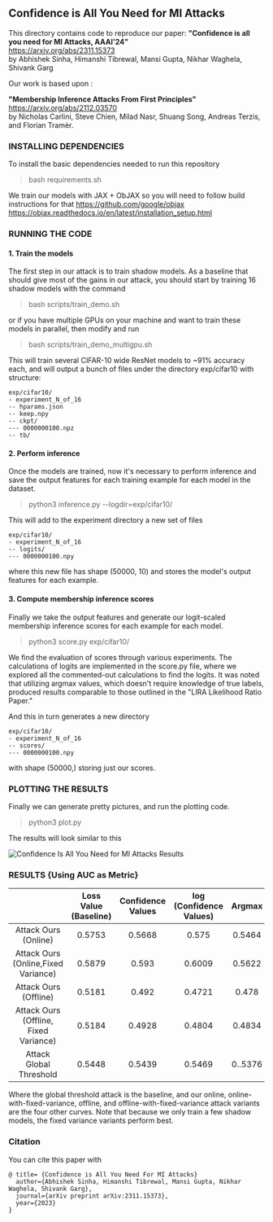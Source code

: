 ## Confidence is All You Need for MI Attacks

This directory contains code to reproduce our paper:
**"Confidence is all you need for MI Attacks, AAAI'24"** <br>
https://arxiv.org/abs/2311.15373 <br>
by Abhishek Sinha, Himanshi Tibrewal, Mansi Gupta, Nikhar Waghela, Shivank Garg

Our work is based upon : 

**"Membership Inference Attacks From First Principles"** <br>
https://arxiv.org/abs/2112.03570 <br>
by Nicholas Carlini, Steve Chien, Milad Nasr, Shuang Song, Andreas Terzis, and Florian Tramèr.

### INSTALLING DEPENDENCIES
To install the basic dependencies needed to run this repository 

>bash requirements.sh

We train our models with JAX + ObJAX so you will need to follow build instructions for that
https://github.com/google/objax
https://objax.readthedocs.io/en/latest/installation_setup.html

### RUNNING THE CODE

#### 1. Train the models

The first step in our attack is to train shadow models. As a baseline that
should give most of the gains in our attack, you should start by training 16
shadow models with the command

> bash scripts/train_demo.sh

or if you have multiple GPUs on your machine and want to train these models in
parallel, then modify and run

> bash scripts/train_demo_multigpu.sh

This will train several CIFAR-10 wide ResNet models to ~91% accuracy each, and
will output a bunch of files under the directory exp/cifar10 with structure:

```
exp/cifar10/
- experiment_N_of_16
-- hparams.json
-- keep.npy
-- ckpt/
--- 0000000100.npz
-- tb/
```

#### 2. Perform inference

Once the models are trained, now it's necessary to perform inference and save
the output features for each training example for each model in the dataset.

> python3 inference.py --logdir=exp/cifar10/

This will add to the experiment directory a new set of files

```
exp/cifar10/
- experiment_N_of_16
-- logits/
--- 0000000100.npy
```

where this new file has shape (50000, 10) and stores the model's output features
for each example.

#### 3. Compute membership inference scores

Finally we take the output features and generate our logit-scaled membership
inference scores for each example for each model.

> python3 score.py exp/cifar10/

We find the evaluation of scores through various experiments. The calculations of logits are implemented in the score.py file, where we explored all the commented-out calculations to find the logits. It was noted that utilizing argmax values, which doesn't require knowledge of true labels, produced results comparable to those outlined in the "LIRA Likelihood Ratio Paper."

And this in turn generates a new directory

```
exp/cifar10/
- experiment_N_of_16
-- scores/
--- 0000000100.npy
```

with shape (50000,) storing just our scores.

### PLOTTING THE RESULTS

Finally we can generate pretty pictures, and run the plotting code.   
> python3 plot.py

The results will look similar to this   


![Confidence Is All You Need for MI Attacks Results](https://github.com/shivank21/shivank_garg_cv/assets/128126577/9c4ef4fa-0478-4abe-a887-c9c35e46f4e0)



### RESULTS {Using AUC as Metric}

|         | Loss Value (Baseline) | Confidence Values | log (Confidence Values) | Argmax | log (Argmax) |
| :-----: | :-------------------: | :---------------: | :---------------------: | :----: | :----------: |
| Attack Ours (Online) | 0.5753 | 0.5668 | 0.575 | 0.5464 | 0.5447 |
| Attack Ours (Online,Fixed Variance) | 0.5879 | 0.593 | 0.6009 | 0.5622 | 0.5602 |
| Attack Ours (Offline) | 0.5181 | 0.492 | 0.4721 | 0.478 | 0.4756 | 
| Attack Ours (Offline, Fixed Variance) | 0.5184 | 0.4928 | 0.4804 | 0.4834 | 0.4815 |
| Attack Global Threshold | 0.5448 | 0.5439 | 0.5469 | 0..5376 | 0.5377 |

Where the global threshold attack is the baseline, and our online,
online-with-fixed-variance, offline, and offline-with-fixed-variance attack
variants are the four other curves. Note that because we only train a few shadow
models, the fixed variance variants perform best.

### Citation

You can cite this paper with

```
@ title= {Confidence is All You Need For MI Attacks}
  author={Abhishek Sinha, Himanshi Tibrewal, Mansi Gupta, Nikhar Waghela, Shivank Garg},
  journal={arXiv preprint arXiv:2311.15373},
  year={2023}
}
```

